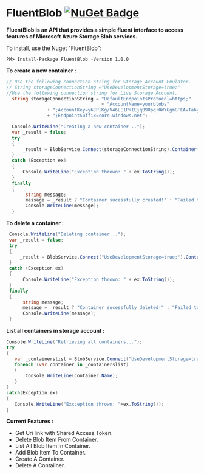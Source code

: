 # FluentBlob [![NuGet Badge](https://buildstats.info/nuget/FluentBlob)](https://www.nuget.org/packages/FluentBlob/)
__FluentBlob is an API that provides a simple fluent interface to access features of Microsoft Azure Storage Blob services.__

To install, use the Nuget "FluentBlob":
```
PM> Install-Package FluentBlob -Version 1.0.0
```
__To create a new container :__
```csharp
// Use the following connection string for Storage Account Emulator.
// String storageConnectionString ="UseDevelopmentStorage=true;"
//Use the following connection string for Live Storage Account.
  string storageConnectionString = "DefaultEndpointsProtocol=https;"
                                   + "AccountName=yourblobs"
               + ";AccountKey=y6JPlKg/V46LE1P+IEjqO9Opq+0WYGgmGFEAvTa6yLrBlGepKjE67mqg=="
               + ";EndpointSuffix=core.windows.net";

  Console.WriteLine("Creating a new container ..");
  var _result = false;
  try
  {
      _result = BlobService.Connect(storageConnectionString).Container("newcontainer3").CreateContainer();
  }
  catch (Exception ex)
  {
      Console.WriteLine("Exception thrown: " + ex.ToString());
  }
  finally
  {
       string message;
       message = _result ? "Container sucessfully created!" : "Failed to create container";
       Console.WriteLine(message);
  }
 ```
 __To delete a container :__
 ```csharp
  Console.WriteLine("Deleting container ..");
  var _result = false;
  try
  {
      _result = BlobService.Connect("UseDevelopmentStorage=true;").Container("newcontainer2").DeleteContainer(false);
  }
  catch (Exception ex)
  {
       Console.WriteLine("Exception thrown: " + ex.ToString());
  }
  finally
  {
       string message;
       message = _result ? "Container sucessfully deleted!" : "Failed to delete container";
       Console.WriteLine(message);
  }
```
__List all containers in storage account :__
```csharp
Console.WriteLine("Retrieving all containers...");
try
{
   var _containerslist = BlobService.Connect("UseDevelopmentStorage=true;").GetAllContainers();
   foreach (var container in _containerslist)
   {
       Console.WriteLine(container.Name);
   }
}
catch(Exception ex)
{
   Console.WriteLine("Exxception thrown: "+ex.ToString());
}
```
**Current Features :**

* Get Uri link with Shared Access Token.
* Delete Blob Item From Container.
* List All Blob Item In Container.
* Add Blob Item To Container.
* Create A Container.
* Delete A Contaiiner.

                    
